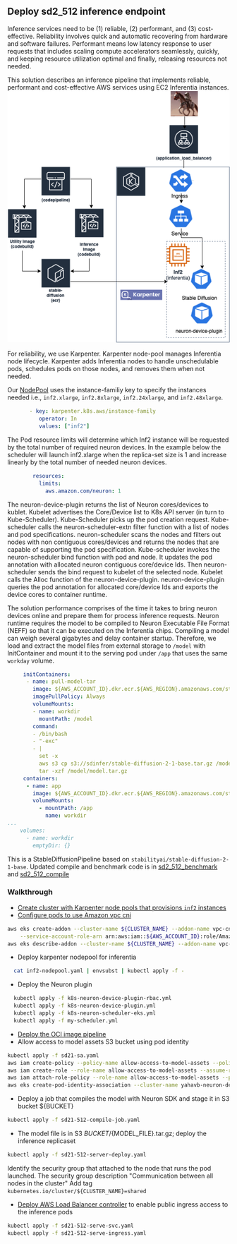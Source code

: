 ## Deploy sd2_512 inference endpoint

Inference services need to be (1) reliable, (2) performant, and (3) cost-effective. Reliability involves quick and automatic recovering from hardware and software failures. Performant means low latency response to user requests that includes scaling compute accelerators seamlessly, quickly, and keeping resource utilization optimal and finally, releasing resources not needed.  

This solution describes an inference pipeline that implements reliable, performant and cost-effective AWS services using EC2 Inferentia instances.  
![alt text](./sdhfserve.png)

For reliability, we use Karpenter. Karpenter node-pool manages Inferentia node lifecycle. Karpenter adds Inferentia nodes to handle unschedulable pods, schedules pods on those nodes, and removes them when not needed. 

Our [NodePool](inf2-nodepool.yaml) uses the instance-familiy key to specify the instances needed i.e., `inf2.xlarge`, `inf2.8xlarge`, `inf2.24xlarge`, and `inf2.48xlarge`. 

```yaml
       - key: karpenter.k8s.aws/instance-family
          operator: In
          values: ["inf2"]
```

The Pod resource limits will determine which Inf2 instance will be requested by the total number of required neuron devices. In the example below the scheduler will launch inf2.xlarge when the replica-set size is 1 and increase linearly by the total number of needed neuron devices. 

```yaml
        resources:
          limits:
            aws.amazon.com/neuron: 1
```

The neuron-device-plugin returns the list of Neuron cores/devices to kublet. Kubelet advertises the Core/Device list to K8s API server (in turn to Kube-Scheduler). Kube-Scheduler picks up the pod creation request. Kube-scheduler calls the neuron-scheduler-extn filter function with a list of nodes and pod specifications. neuron-scheduler scans the nodes and filters out nodes with non contiguous cores/devices and returns the nodes that are capable of supporting the pod specification. Kube-scheduler invokes the neuron-scheduler bind function with pod and node. It updates the pod annotation with allocated neuron contiguous core/device Ids. Then neuron-scheduler sends the bind request to kubelet of the selected node. Kubelet calls the Alloc function of the neuron-device-plugin. neuron-device-plugin queries the pod annotation for allocated core/device Ids and exports the device cores to container runtime. 

The solution performance comprises of the time it takes to bring neuron devices online and prepare them for process inference requests. Neuron runtime requires the model to be compiled to Neuron Executable File Format (NEFF) so that it can be executed on the Inferentia chips. Compiling a model can weigh several gigabytes and delay container startup. Therefore, we load and extract the model files from external storage to `/model` with InitContainer and mount it to the serving pod under `/app` that uses the same `workday` volume.

```yaml
     initContainers:
      - name: pull-model-tar
        image: ${AWS_ACCOUNT_ID}.dkr.ecr.${AWS_REGION}.amazonaws.com/stablediffusion:amd64-neuron-assets
        imagePullPolicy: Always
        volumeMounts:
        - name: workdir
          mountPath: /model
        command:
        - /bin/bash
        - "-exc"
        - |
          set -x
          aws s3 cp s3://sdinfer/stable-diffusion-2-1-base.tar.gz /model/model.tar.gz
          tar -xzf /model/model.tar.gz
     containers:
      - name: app
        image: ${AWS_ACCOUNT_ID}.dkr.ecr.${AWS_REGION}.amazonaws.com/stablediffusion:amd64-neuron
        volumeMounts:
          - mountPath: /app
            name: workdir
...
    volumes:
      - name: workdir
        emptyDir: {}
```

This is a StableDiffusionPipeline based on `stabilityai/stable-diffusion-2-1-base`. Updated compile and benchmark code is in [sd2_512_benchmark](https://github.com/aws-neuron/aws-neuron-sdk/blob/master/src/benchmark/pytorch/sd2_512_benchmark.py) and [sd2_512_compile](https://github.com/aws-neuron/aws-neuron-sdk/blob/master/src/benchmark/pytorch/sd2_512_compile.py)

### Walkthrough
* [Create cluster with Karpenter node pools that provisions `inf2` instances](https://karpenter.sh/docs/getting-started/getting-started-with-karpenter/)
* [Configure pods to use Amazon vpc cni](https://docs.aws.amazon.com/eks/latest/userguide/managing-vpc-cni.html)
```bash
aws eks create-addon --cluster-name ${CLUSTER_NAME} --addon-name vpc-cni --addon-version v1.16.2-eksbuild.1 \
    --service-account-role-arn arn:aws:iam::${AWS_ACCOUNT_ID}:role/AmazonEKSVPCCNIRole
aws eks describe-addon --cluster-name ${CLUSTER_NAME} --addon-name vpc-cni --query addon.addonVersion --output text
```
*  Deploy karpenter nodepool for inferentia
```bash
  cat inf2-nodepool.yaml | envsubst | kubectl apply -f -  
```
* Deploy the Neuron plugin 
```bash
  kubectl apply -f k8s-neuron-device-plugin-rbac.yml
  kubectl apply -f k8s-neuron-device-plugin.yml
  kubectl apply -f k8s-neuron-scheduler-eks.yml
  kubectl apply -f my-scheduler.yml 
```
* [Deploy the OCI image pipeline](./oci-image-build)
* Allow access to model assets S3 bucket using pod identity
```bash
kubectl apply -f sd21-sa.yaml
aws iam create-policy --policy-name allow-access-to-model-assets --policy-document file://allow-access-to-model-assets.json
aws iam create-role --role-name allow-access-to-model-assets --assume-role-policy-document file://trust-relationship.json --description "allow-access-to-model-assets"
aws iam attach-role-policy --role-name allow-access-to-model-assets --policy-arn=arn:aws:iam::${AWS_ACCOUNT_ID}:policy/allow-access-to-model-assets
aws eks create-pod-identity-association --cluster-name yahavb-neuron-demo --role-arn arn:aws:iam::${AWS_ACCOUNT_ID}:role/allow-access-to-model-assets --namespace default --service-account sd21-sa
```
* Deploy a job that compiles the model with Neuron SDK and stage it in S3 bucket ${BUCKET}
```bash
kubectl apply -f sd21-512-compile-job.yaml
```

* The model file is in S3 ${BUCKET}/${MODEL_FILE}.tar.gz; deploy the inference replicaset
```bash
kubectl apply -f sd21-512-server-deploy.yaml
```
Identify the security group that attached to the node that runs the pod launched. The security group description "Communication between all nodes in the cluster"
Add tag `kubernetes.io/cluster/${CLUSTER_NAME}=shared`

* [Deploy AWS Load Balancer controller](https://docs.aws.amazon.com/eks/latest/userguide/aws-load-balancer-controller.html) to enable public ingress access to the inference pods 
```bash
kubectl apply -f sd21-512-serve-svc.yaml
kubectl apply -f sd21-512-serve-ingress.yaml
```

